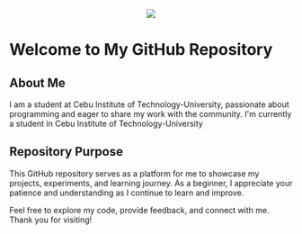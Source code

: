 <p align="center">
  <img src="https://capsule-render.vercel.app/api?text=Hey Everyone!🕹️&animation=fadeIn&type=waving&color=gradient&height=100"/>
</p>

# Welcome to My GitHub Repository

## About Me
I am a student at Cebu Institute of Technology-University, passionate about programming and eager to share my work with the community. I'm currently a student in Cebu Institute of Technology-University

## Repository Purpose
This GitHub repository serves as a platform for me to showcase my projects, experiments, and learning journey. As a beginner, I appreciate your patience and understanding as I continue to learn and improve.

Feel free to explore my code, provide feedback, and connect with me. Thank you for visiting!

<!--
**AbarquezMyk/abarquezmyk** is a ✨ _special_ ✨ repository because its `README.md` (this file) appears on your GitHub profile.

Here are some ideas to get you started:

- 🔭 I’m currently working on ...
- 🌱 I’m currently learning ...
- 👯 I’m looking to collaborate on ...
- 🤔 I’m looking for help with ...
- 💬 Ask me about ...
- 📫 How to reach me: ...
- 😄 Pronouns: ...
- ⚡ Fun fact: ...
-->
